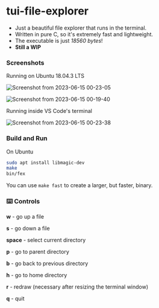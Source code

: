 # tui-file-explorer

- Just a beautiful file explorer that runs in the terminal.
- Written in pure C, so it's extremely fast and lightweight.
- The executable is just *18560 bytes*!
- **Still a WIP**

### Screenshots

Running on Ubuntu 18.04.3 LTS

![Screenshot from 2023-06-15 00-23-05](https://github.com/hathibelagal-dev/tui-file-explorer/assets/42626106/dd88cb2e-4c64-4e91-8fb4-1120c8a54fdd)

![Screenshot from 2023-06-15 00-19-40](https://github.com/hathibelagal-dev/tui-file-explorer/assets/42626106/8b573821-7083-433b-ac9b-bf17b8f18e1a)

Running inside VS Code's terminal

![Screenshot from 2023-06-15 00-23-38](https://github.com/hathibelagal-dev/tui-file-explorer/assets/42626106/50c9e48a-91e8-4684-889f-8571be6b8e1e)

### Build and Run

On Ubuntu

```bash
sudo apt install libmagic-dev
make
bin/fex
```
You can use `make fast` to create a larger, but faster, binary.

### ⌨️ Controls

**w** - go up a file

**s** - go down a file

**space** - select current directory

**p** - go to parent directory

**b** - go back to previous directory

**h** - go to home directory

**r** - redraw (necessary after resizing the terminal window)

**q** - quit


